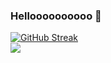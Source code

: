 ### Helloooooooooo 👋

[![GitHub Streak](http://github-readme-streak-stats.herokuapp.com?user=simonengstrm&theme=dark)](https://git.io/streak-stats)
<br>
<a href="https://github.com/simonengstrm">
  <img align="center" src="https://github-readme-stats.vercel.app/api/top-langs/?username=simonengstrm&theme=dark&hide=css,html" />
</a>
